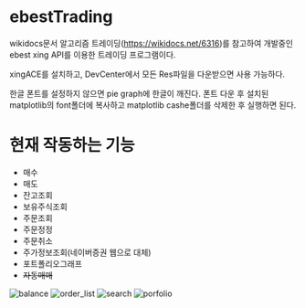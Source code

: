 # ebestTrading


 wikidocs문서 알고리즘 트레이딩(https://wikidocs.net/6316)를 참고하여 개발중인
ebest xing API를 이용한 트레이딩 프로그램이다.

xingACE를 설치하고, DevCenter에서 모든 Res파일을 다운받으면 사용 가능하다.

한글 폰트를 설정하지 않으면 pie graph에 한글이 깨진다.
폰트 다운 후 설치된 matplotlib의 font폴더에 복사하고 matplotlib cashe폴더를 삭제한 후 실행하면 된다.


# 현재 작동하는 기능

- 매수
- 매도
- 잔고조회
- 보유주식조회
- 주문조회
- 주문정정
- 주문취소
- 주가정보조회(네이버증권 웹으로 대체)
- 포트폴리오그래프
- ~~자동매매~~

![balance](https://user-images.githubusercontent.com/28619620/107951843-4e2d1e00-6fdc-11eb-87f4-e03fe31e4c62.png)
![order_list](https://user-images.githubusercontent.com/28619620/107951908-656c0b80-6fdc-11eb-84ae-4a8448b03dbe.png)
![search](https://user-images.githubusercontent.com/28619620/107951986-7e74bc80-6fdc-11eb-8066-c60d2c2dc6a0.png)
![porfolio](https://user-images.githubusercontent.com/28619620/107951955-7583eb00-6fdc-11eb-8eba-96cb39a00e3d.png)
